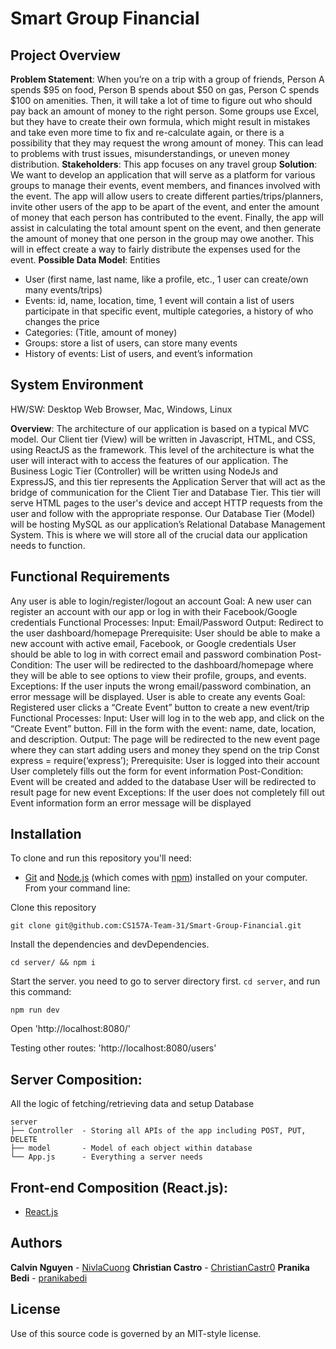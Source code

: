 # Smart Group Financial

## Project Overview 
**Problem Statement**: 
When you’re on a trip with a group of friends, Person A spends $95 on food, Person B spends about $50 on gas, Person C spends $100 on amenities. Then, it will take a lot of time to figure out who should pay back an amount of money to the right person. Some groups use Excel, but they have to create their own formula, which might result in mistakes and take even more time to fix and re-calculate again, or there is a possibility that they may request the wrong amount of money. This can lead to problems with trust issues, misunderstandings, or uneven money distribution. 
**Stakeholders**: This app focuses on any travel group
**Solution**: 
We want to develop an application that will serve as a platform for various groups to manage their events, event members, and finances involved with the event. The app will allow users to create different parties/trips/planners, invite other users of the app to be apart of the event, and enter the amount of money that each person has contributed to the event. Finally, the app will assist in calculating the total amount spent on the event, and then generate the amount of money that one person in the group may owe another. This will in effect create a way to fairly distribute the expenses used for the event.
**Possible Data Model**:
Entities
- User (first name, last name, like a profile, etc., 1 user can create/own many events/trips)
- Events: id, name, location, time, 1 event will contain a list of users participate in that specific event, multiple categories, a history of who changes the price
- Categories: (Title, amount of money)
- Groups: store a list of users, can store many events
- History of events: List of users, and event’s information 

## System Environment 

HW/SW: Desktop Web Browser, Mac, Windows, Linux

**Overview**:
The architecture of our application is based on a typical MVC model. Our Client tier (View) will be written in Javascript, HTML, and CSS, using ReactJS as the framework. This level of the architecture is what the user will interact with to access the features of our application. The Business Logic Tier (Controller) will be written using NodeJs and ExpressJS, and this tier represents the Application Server that will act as the bridge of communication for the Client Tier and Database Tier. This tier will serve HTML pages to the user's device and accept HTTP requests from the user and follow with the appropriate response. Our Database Tier (Model) will be hosting MySQL as our application’s Relational Database Management System. This is where we will store all of the crucial data our application needs to function.

## Functional Requirements
Any user is able to login/register/logout an account
Goal: 
A new user can register an account with our app or log in with their Facebook/Google credentials 
Functional Processes: 
Input: Email/Password
Output: Redirect to the user dashboard/homepage
Prerequisite:
User should be able to make a new account with active email, Facebook, or Google credentials 
User should be able to log in with correct email and password combination
Post-Condition:
The user will be redirected to the dashboard/homepage where they will be able to see options to view their profile, groups, and events.
Exceptions:
If the user inputs the wrong email/password combination, an error message will be displayed. 
User is able to create any events
Goal: 
Registered user clicks a “Create Event” button to create a new event/trip
Functional Processes:
Input: User will log in to the web app, and click on the “Create Event” button. Fill in the form with the event: name, date, location, and description.
Output: The page will be redirected to the new event page where they can start adding users and money they spend on the trip
 Const express = require(‘express’);
Prerequisite:
User is logged into their account
User completely fills out the form for event information
Post-Condition:
Event will be created and added to the database
User will be redirected to result page for new event
Exceptions:
If the user does not completely fill out Event information form an error message will be displayed

## Installation

To clone and run this repository you'll need:

- [Git](https://git-scm.com) and [Node.js](https://nodejs.org/en/download/) (which comes with [npm](http://npmjs.com)) installed on your computer. From your command line:

Clone this repository

```
git clone git@github.com:CS157A-Team-31/Smart-Group-Financial.git
```

Install the dependencies and devDependencies.

```
cd server/ && npm i
```

Start the server. you need to go to server directory first. `cd server`, and run this command:

```
npm run dev
```

Open 'http://localhost:8080/'

Testing other routes: 'http://localhost:8080/users'

## Server Composition:

All the logic of fetching/retrieving data and setup Database

```
server
├── Controller  - Storing all APIs of the app including POST, PUT, DELETE
├── model       - Model of each object within database
└── App.js      - Everything a server needs
```

## Front-end Composition (React.js):

- [React.js](https://reactjs.org/)

## Authors

**Calvin Nguyen** - [NivlaCuong](https://github.com/NivlaCuong)
**Christian Castro** - [ChristianCastr0](https://github.com/ChristianCastr0)
**Pranika Bedi** - [pranikabedi](https://github.com/pranikabedi)

## License

Use of this source code is governed by an MIT-style license.
